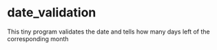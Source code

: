 # date_validation
This tiny program validates the date and tells how many days left of the corresponding month
